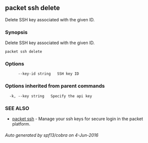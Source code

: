 ## packet ssh delete

Delete SSH key associated with the given ID.

### Synopsis


Delete SSH key associated with the given ID.

```
packet ssh delete
```

### Options

```
      --key-id string   SSH key ID
```

### Options inherited from parent commands

```
  -k, --key string   Specify the api key
```

### SEE ALSO
* [packet ssh](packet_ssh.md)	 - Manage your ssh keys for secure login in the packet platform.

###### Auto generated by spf13/cobra on 4-Jun-2016
